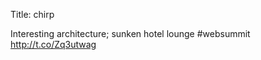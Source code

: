 Title: chirp

Interesting architecture; sunken hotel lounge #websummit <a href="http://t.co/Zq3utwag">http://t.co/Zq3utwag</a>
